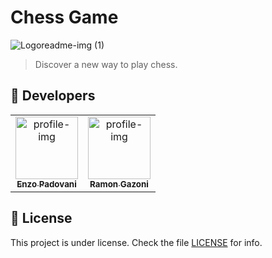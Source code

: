 # Chess Game

![Logoreadme-img (1)](https://user-images.githubusercontent.com/59878444/145036274-4886f839-08a3-4831-af46-5b44c0bbf2cf.png)


> Discover a new way to play chess.

## 🤝 Developers
<table>
  <tr>
    <td align="center">
      <a href="#">
        <img src="https://avatars.githubusercontent.com/u/59878444?v=4" width="100px;" alt="profile-img"/><br>
        <sub>
          <b>Enzo Padovani</b>
        </sub>
      </a>
    </td>
    <td align="center">
      <a href="#">
        <img src="https://avatars.githubusercontent.com/u/62015303?v=4" width="100px;" alt="profile-img"/><br>
        <sub>
          <b>Ramon Gazoni</b>
        </sub>
      </a>
    </td>
  </tr>
</table>

## 📝 License

This project is under license. Check the file [LICENSE](LICENSE) for info.
